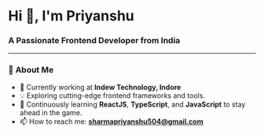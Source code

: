 # **Hi 👋, I'm Priyanshu**  
### **A Passionate Frontend Developer from India**  

---
### 🚀 **About Me**  
- 🔭 Currently working at **Indew Technology, Indore**  
- 💡 Exploring cutting-edge frontend frameworks and tools.  
- 🌱 Continuously learning **ReactJS**, **TypeScript**, and **JavaScript** to stay ahead in the game.  
- 📫 How to reach me: **sharmapriyanshu504@gmail.com**



